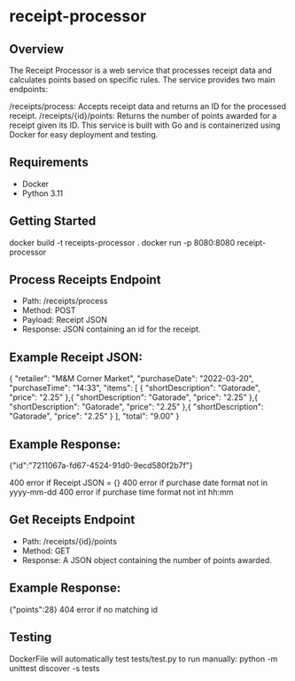 # receipt-processor

## Overview

The Receipt Processor is a web service that processes receipt data and calculates points based on specific rules. The service provides two main endpoints:

/receipts/process: Accepts receipt data and returns an ID for the processed receipt.
/receipts/{id}/points: Returns the number of points awarded for a receipt given its ID.
This service is built with Go and is containerized using Docker for easy deployment and testing.

## Requirements
* Docker
* Python 3.11

## Getting Started

docker build -t receipts-processor .
docker run -p 8080:8080 receipt-processor

## Process Receipts Endpoint

* Path: /receipts/process
* Method: POST
* Payload: Receipt JSON
* Response: JSON containing an id for the receipt.

## Example Receipt JSON:
{
    "retailer": "M&M Corner Market",
    "purchaseDate": "2022-03-20",
    "purchaseTime": "14:33",
    "items": [
        {
        "shortDescription": "Gatorade",
        "price": "2.25"
        },{
        "shortDescription": "Gatorade",
        "price": "2.25"
        },{
        "shortDescription": "Gatorade",
        "price": "2.25"
        },{
        "shortDescription": "Gatorade",
        "price": "2.25"
        }
    ],
    "total": "9.00"
}

## Example Response:
{"id":"7211067a-fd67-4524-91d0-9ecd580f2b7f"}

400 error if Receipt JSON = {}
400 error if purchase date format not in yyyy-mm-dd
400 error if purchase time format not int hh:mm

## Get Receipts Endpoint

* Path: /receipts/{id}/points
* Method: GET
* Response: A JSON object containing the number of points awarded.

## Example Response:
{"points":28}
404 error if no matching id

## Testing

DockerFile will automatically test tests/test.py 
to run manually:
python -m unittest discover -s tests